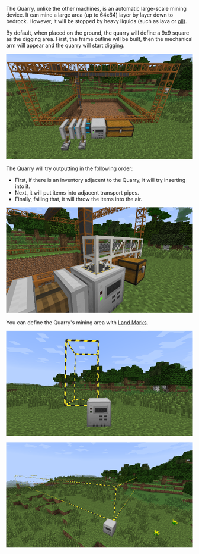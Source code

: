 The Quarry, unlike the other machines, is an automatic large-scale mining device. It can mine a large area (up to 64x64) layer by layer down to bedrock. However, it will be stopped by heavy liquids (such 
as lava or [oil](/Energy/Oil.md)).

By default, when placed on the ground, the quarry will define a 9x9 square as the digging area. First, the frame outline will be built, then the mechanical arm will appear and the quarry will start digging.

![Quarry mining in a 9x9 square](/images/screenshots/quarry1.png)

The Quarry will try outputting in the following order:

* First, if there is an inventory adjacent to the Quarry, it will try inserting into it.
* Next, it will put items into adjacent transport pipes.
* Finally, failing that, it will throw the items into the air.

![Quarry auto-ejecting into a Transport Pipe](/images/screenshots/quarry2.png)

You can define the Quarry's mining area with [Land Marks](/Core/Land_Mark.md).

![Small...](/images/screenshots/quarry3.png)

![...or large!](/images/screenshots/quarry4.png)

